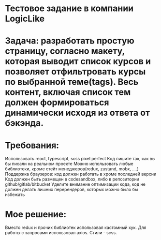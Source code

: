 # Тестовое задание в компании LogicLike

# Задача: разработать простую страницу, согласно макету, которая выводит список курсов и позволяет отфильтровать курсы по выбранной теме(tags). Весь контент, включая список тем должен формироваться динамически исходя из ответа от бэкэнда.

# Требования:

Использовать react, typescript, scss
pixel perfect
Код пишите так, как вы бы писали на реальном проекте
Можно использовать любые библиотеки, кроме стейт менеджеров(redux, zustand, mobx, ….)
Поддержка браузеров: код должен работать в хроме последней версии
Код должен быть размещен в codesandbox, либо в репозитории github/gitlab/bitbucket
Уделите внимание оптимизации кода, код не должен делать лишних перерендеров, которых можно было бы избежать


# Мое решение:
Вместо redux и прочих библиотек использовал кастомный хук. Для работы с запросами использовал axios. Стили - scss.
